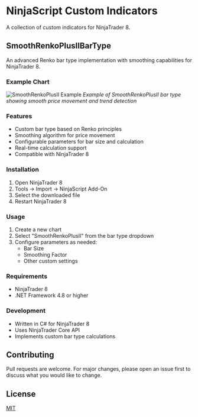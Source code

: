 # NinjaScript Custom Indicators

A collection of custom indicators for NinjaTrader 8.

## SmoothRenkoPlusIIBarType

An advanced Renko bar type implementation with smoothing capabilities for NinjaTrader 8.

### Example Chart
![SmoothRenkoPlusII Example](images/smooth_renko_example.png)
*Example of SmoothRenkoPlusII bar type showing smooth price movement and trend detection*

### Features
- Custom bar type based on Renko principles
- Smoothing algorithm for price movement
- Configurable parameters for bar size and calculation
- Real-time calculation support
- Compatible with NinjaTrader 8

### Installation
1. Open NinjaTrader 8
2. Tools -> Import -> NinjaScript Add-On
3. Select the downloaded file
4. Restart NinjaTrader 8

### Usage
1. Create a new chart
2. Select "SmoothRenkoPlusII" from the bar type dropdown
3. Configure parameters as needed:
   - Bar Size
   - Smoothing Factor
   - Other custom settings

### Requirements
- NinjaTrader 8
- .NET Framework 4.8 or higher

### Development
- Written in C# for NinjaTrader 8
- Uses NinjaTrader Core API
- Implements custom bar type calculations

## Contributing
Pull requests are welcome. For major changes, please open an issue first to discuss what you would like to change.

## License
[MIT](https://choosealicense.com/licenses/mit/)
